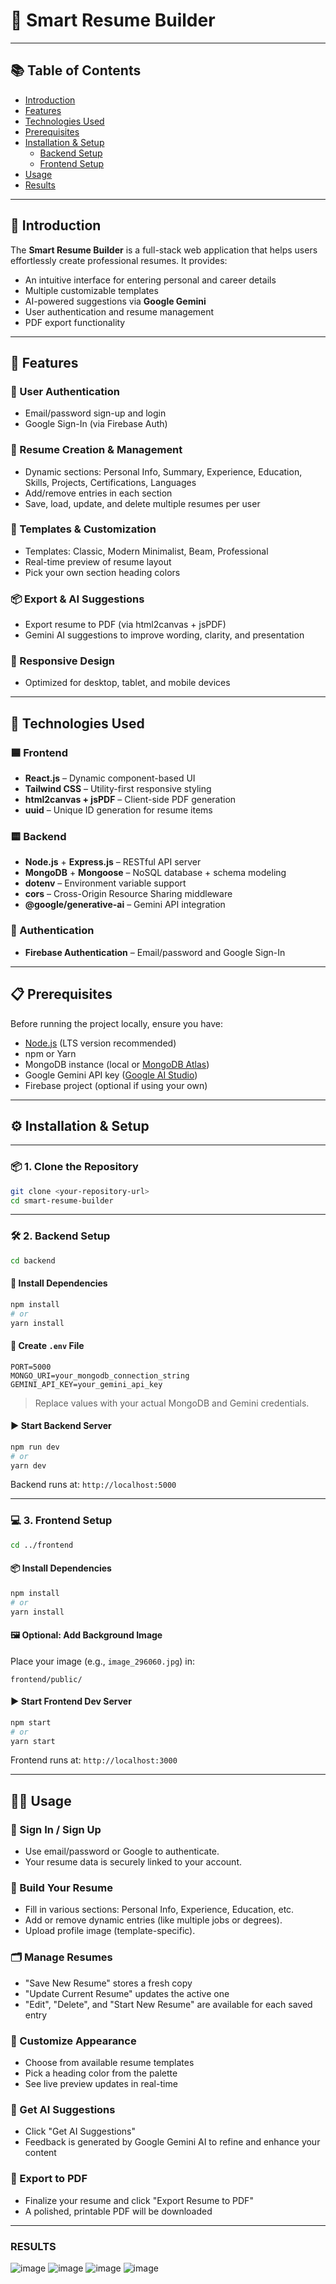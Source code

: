 # 📄 Smart Resume Builder

---

## 📚 Table of Contents

- [Introduction](#introduction)
- [Features](#features)
- [Technologies Used](#technologies-used)
- [Prerequisites](#prerequisites)
- [Installation & Setup](#installation--setup)
  - [Backend Setup](#backend-setup)
  - [Frontend Setup](#frontend-setup)
- [Usage](#usage)
- [Results](Results)

---

## 🧭 Introduction

The **Smart Resume Builder** is a full-stack web application that helps users effortlessly create professional resumes. It provides:

- An intuitive interface for entering personal and career details
- Multiple customizable templates
- AI-powered suggestions via **Google Gemini**
- User authentication and resume management
- PDF export functionality

---

## 🚀 Features

### 🔐 User Authentication

- Email/password sign-up and login
- Google Sign-In (via Firebase Auth)

### 📄 Resume Creation & Management

- Dynamic sections: Personal Info, Summary, Experience, Education, Skills, Projects, Certifications, Languages
- Add/remove entries in each section
- Save, load, update, and delete multiple resumes per user

### 🎨 Templates & Customization

- Templates: Classic, Modern Minimalist, Beam, Professional
- Real-time preview of resume layout
- Pick your own section heading colors

### 📦 Export & AI Suggestions

- Export resume to PDF (via html2canvas + jsPDF)
- Gemini AI suggestions to improve wording, clarity, and presentation

### 📱 Responsive Design

- Optimized for desktop, tablet, and mobile devices

---

## 🧰 Technologies Used

### 🟦 Frontend

- **React.js** – Dynamic component-based UI
- **Tailwind CSS** – Utility-first responsive styling
- **html2canvas + jsPDF** – Client-side PDF generation
- **uuid** – Unique ID generation for resume items

### 🟨 Backend

- **Node.js** + **Express.js** – RESTful API server
- **MongoDB** + **Mongoose** – NoSQL database + schema modeling
- **dotenv** – Environment variable support
- **cors** – Cross-Origin Resource Sharing middleware
- **@google/generative-ai** – Gemini API integration

### 🔐 Authentication

- **Firebase Authentication** – Email/password and Google Sign-In

---

## 📋 Prerequisites

Before running the project locally, ensure you have:

- [Node.js](https://nodejs.org/) (LTS version recommended)
- npm or Yarn
- MongoDB instance (local or [MongoDB Atlas](https://www.mongodb.com/cloud/atlas))
- Google Gemini API key ([Google AI Studio](https://aistudio.google.com/app/apikey))
- Firebase project (optional if using your own)

---

## ⚙️ Installation & Setup

---

### 📦 1. Clone the Repository

```bash
git clone <your-repository-url>
cd smart-resume-builder
```

---

### 🛠 2. Backend Setup

```bash
cd backend
```

#### 🔧 Install Dependencies

```bash
npm install
# or
yarn install
```

#### 🧪 Create `.env` File

```env
PORT=5000
MONGO_URI=your_mongodb_connection_string
GEMINI_API_KEY=your_gemini_api_key
```

> Replace values with your actual MongoDB and Gemini credentials.

#### ▶️ Start Backend Server

```bash
npm run dev
# or
yarn dev
```

Backend runs at: `http://localhost:5000`

---

### 💻 3. Frontend Setup

```bash
cd ../frontend
```

#### 📦 Install Dependencies

```bash
npm install
# or
yarn install
```

#### 🖼 Optional: Add Background Image

Place your image (e.g., `image_296060.jpg`) in:

```
frontend/public/
```

#### ▶️ Start Frontend Dev Server

```bash
npm start
# or
yarn start
```

Frontend runs at: `http://localhost:3000`

---

## 🧑‍💻 Usage

### 🔐 Sign In / Sign Up

- Use email/password or Google to authenticate.
- Your resume data is securely linked to your account.

### 📄 Build Your Resume

- Fill in various sections: Personal Info, Experience, Education, etc.
- Add or remove dynamic entries (like multiple jobs or degrees).
- Upload profile image (template-specific).

### 🗂 Manage Resumes

- "Save New Resume" stores a fresh copy
- "Update Current Resume" updates the active one
- "Edit", "Delete", and "Start New Resume" are available for each saved entry

### 🎨 Customize Appearance

- Choose from available resume templates
- Pick a heading color from the palette
- See live preview updates in real-time

### 🤖 Get AI Suggestions

- Click "Get AI Suggestions"
- Feedback is generated by Google Gemini AI to refine and enhance your content

### 📄 Export to PDF

- Finalize your resume and click "Export Resume to PDF"
- A polished, printable PDF will be downloaded

---

### RESULTS
![image](https://github.com/user-attachments/assets/aefa4fd9-0e06-4b94-adba-ffdda753cd13)
![image](https://github.com/user-attachments/assets/f285bb7b-9959-4ee0-ad40-d5242f24b201)
![image](https://github.com/user-attachments/assets/3dfe9de6-38a8-4df6-9c19-eb7ef202e7d1)
![image](https://github.com/user-attachments/assets/a3089769-d137-4036-bfd5-fe6b1905b9be)




